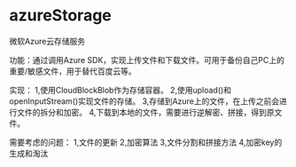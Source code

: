 # azureStorage
微软Azure云存储服务

功能：通过调用Azure SDK，实现上传文件和下载文件。可用于备份自己PC上的重要/敏感文件，用于替代百度云等。

实现：
    1,使用CloudBlockBlob作为存储容器。
    2,使用upload()和openInputStream()实现文件的存储。
    3,存储到Azure上的文件，在上传之前会进行文件的拆分和加密。
    4,下载到本地的文件，需要进行逆解密、拼接，得到原文件。    

需要考虑的问题：
    1,文件的更新
    2,加密算法
    3,文件分割和拼接方法
    4,加密key的生成和淘汰
